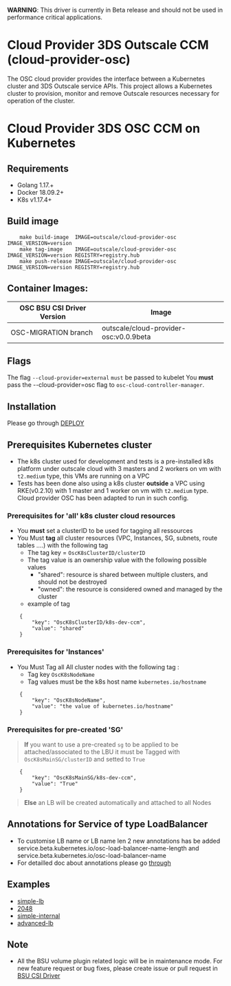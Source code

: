 **WARNING**: This driver is currently in Beta release and should not be used in performance critical applications.

# Cloud Provider 3DS Outscale CCM (cloud-provider-osc)
The OSC cloud provider provides the interface between a Kubernetes cluster and 3DS Outscale service APIs. 
This project allows a Kubernetes cluster to provision, monitor and remove Outscale resources necessary for operation of the cluster.

# Cloud Provider 3DS OSC CCM on Kubernetes

## Requirements
* Golang 1.17.+
* Docker 18.09.2+ 
* K8s v1.17.4+

## Build image

```
	make build-image  IMAGE=outscale/cloud-provider-osc IMAGE_VERSION=version
	make tag-image	  IMAGE=outscale/cloud-provider-osc IMAGE_VERSION=version REGISTRY=registry.hub
	make push-release IMAGE=outscale/cloud-provider-osc IMAGE_VERSION=version REGISTRY=registry.hub
```

## Container Images:

|OSC BSU CSI Driver Version | Image                                     |
|---------------------------|-------------------------------------------|
|OSC-MIGRATION branch       |outscale/cloud-provider-osc:v0.0.9beta     |


## Flags
The flag `--cloud-provider=external` `must` be passed to kubelet
You  **must** pass the --cloud-provider=osc flag to `osc-cloud-controller-manager`.


## Installation
Please go through [DEPLOY](./deploy/README.md)


## Prerequisites Kubernetes cluster

- The k8s cluster used for development and tests is a pre-installed k8s platform under outscale cloud with 3 masters and 2 workers on vm with `t2.medium` type, this VMs are running on a VPC
- Tests has been done also using a k8s cluster **outside** a VPC using RKE(v0.2.10) with 1 master and 1 worker on vm with `t2.medium` type. Cloud provider OSC has been adapted to run in such config. 

### Prerequisites for 'all' k8s cluster cloud resources
- You **must** set a clusterID to be used for tagging all ressources
- You Must **tag** all cluster resources (VPC, Instances, SG, subnets, route tables ....)  with the following tag
	* The tag key = `OscK8sClusterID/clusterID`
	* The tag value is an ownership value with the following possible values 
    	- "shared": resource is shared between multiple clusters, and should not be destroyed
     	- "owned": the resource is considered owned and managed by the cluster
	* example of tag
```     
	{
		"key": "OscK8sClusterID/k8s-dev-ccm",
		"value": "shared"
 	}
```
### Prerequisites for 'Instances'
- You Must Tag all All cluster nodes with the following tag :
	* Tag key `OscK8sNodeName`
	* Tag values must be the k8s host name `kubernetes.io/hostname`
	
```     
	{
		"key": "OscK8sNodeName",
		"value": "the value of kubernetes.io/hostname"
	}
```
 
### Prerequisites for pre-created 'SG'
 > **If** you want to use a pre-created `sg` to be applied to be attached/associated to the LBU 
   it must be Tagged with `OscK8sMainSG/clusterID` and setted to `True`
	
```     
	{
		"key": "OscK8sMainSG/k8s-dev-ccm",
		"value": "True"
	}
```
 > **Else** an LB will be created automatically and attached to all Nodes

## Annotations for Service of type LoadBalancer
- To customise LB name or LB name len 2 new annotations has be added  service.beta.kubernetes.io/osc-load-balancer-name-length and service.beta.kubernetes.io/osc-load-balancer-name 
- For detailled doc about annotations please go [through](./docs/annotations.md)

## Examples
- [simple-lb](./examples/simple-lb)
- [2048](./examples/2048)
- [simple-internal](./examples/simple-internal)
- [advanced-lb](./examples/advanced-lb)

## Note
* All the BSU volume plugin related logic will be in maintenance mode. For new feature request or bug fixes, please create issue or pull request in [BSU CSI Driver](https://github.com/outscale-dev/osc-bsu-csi-driver)
